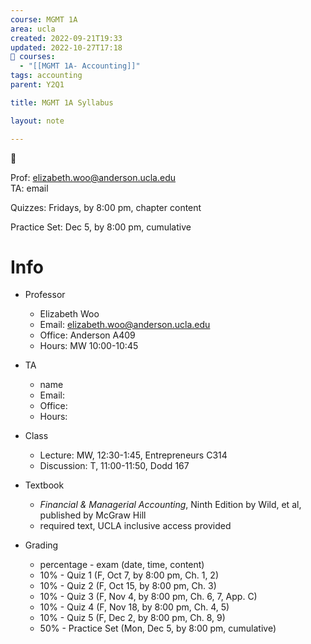 ```yaml
---
course: MGMT 1A
area: ucla
created: 2022-09-21T19:33
updated: 2022-10-27T17:18
📕 courses:
  - "[[MGMT 1A- Accounting]]"
tags: accounting
parent: Y2Q1

title: MGMT 1A Syllabus

layout: note

---
```

📌

Prof: elizabeth.woo@anderson.ucla.edu  
TA: email  
  
Quizzes: Fridays, by 8:00 pm, chapter content  
  
Practice Set: Dec 5, by 8:00 pm, cumulative

# Info

- Professor
    - Elizabeth Woo
    - Email: elizabeth.woo@anderson.ucla.edu
    - Office: Anderson A409
    - Hours: MW 10:00-10:45
- TA
    - name
    - Email:
    - Office:
    - Hours:
- Class
    - Lecture: MW, 12:30-1:45, Entrepreneurs C314
    - Discussion: T, 11:00-11:50, Dodd 167
- Textbook
    - _Financial & Managerial Accounting_, Ninth Edition by Wild, et al, published by McGraw Hill
    - required text, UCLA inclusive access provided
- Grading
    
    - percentage - exam (date, time, content)
    - 10% - Quiz 1 (F, Oct 7, by 8:00 pm, Ch. 1, 2)
    - 10% - Quiz 2 (F, Oct 15, by 8:00 pm, Ch. 3)
    - 10% - Quiz 3 (F, Nov 4, by 8:00 pm, Ch. 6, 7, App. C)
    - 10% - Quiz 4 (F, Nov 18, by 8:00 pm, Ch. 4, 5)
    - 10% - Quiz 5 (F, Dec 2, by 8:00 pm, Ch. 8, 9)
    - 50% - Practice Set (Mon, Dec 5, by 8:00 pm, cumulative)